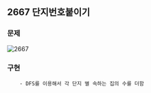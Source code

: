 ## 2667 단지번호붙이기

### 문제
![2667](https://user-images.githubusercontent.com/57518908/151093386-63f7e287-7e64-481a-b3a9-8e7ff94f6983.png)

### 구현
```
    - DFS를 이용해서 각 단지 별 속하는 집의 수를 더함 
```
